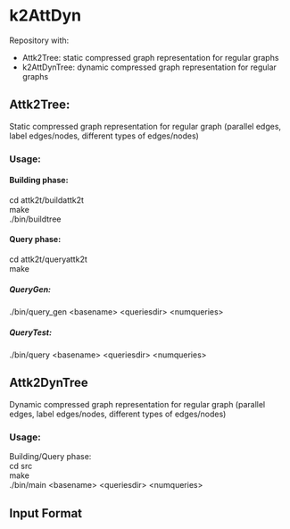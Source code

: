 # k2AttDyn

Repository with:
- Attk2Tree: static compressed graph representation for regular graphs
- k2AttDynTree: dynamic compressed graph representation for regular graphs

## Attk2Tree:
Static compressed graph representation for regular graph (parallel edges, label edges/nodes, different types of edges/nodes)
### Usage:
#### Building phase:</br>
cd attk2t/buildattk2t</br>
make</br>
./bin/buildtree <basename></br>
#### Query phase:
cd attk2t/queryattk2t</br>
make</br>
##### QueryGen:    
./bin/query_gen \<basename\> \<queriesdir\> \<numqueries\></br>
##### QueryTest:  
./bin/query \<basename\> \<queriesdir\> \<numqueries\></br>
## Attk2DynTree
Dynamic compressed graph representation for regular graph (parallel edges, label edges/nodes, different types of edges/nodes)
### Usage:
Building/Query phase:</br>
cd src</br>
make</br>
./bin/main \<basename\> \<queriesdir\> \<numqueries\></br>

## Input Format
